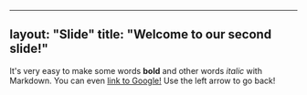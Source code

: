 ----
layout: "Slide"
title: "Welcome to our second slide!"
----
It's very easy to make some words **bold** and other words *italic* with Markdown. You can even [link to Google!](http://google.com)
Use the left arrow to go back!
